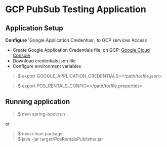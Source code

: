 # GCP PubSub Testing Application

## Application Setup

__Configure__ 'Google Application Credentias', to GCP services Access

* Create Google Application Credentials file, on GCP:  [Google Cloud Console](https://console.cloud.google.com/ "Google Cloud Console")
* Download credentials json file
* Configure environment variables
> $ export GOOGLE_APPLICATION_CREDENTIALS=</path/to/file.json>

> $ export POS_RENTALS_CONFIG=</path/to/file.properties>

## Running application
> $ mvn spring-boot:run

or

> $ mvn clean package \
> $ java -jar target/PosRentalsPublisher<VERSION>.jar
